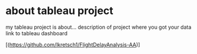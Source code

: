 # about tableau project
my tableau project is about...
description of project
where you got your data
link to tableau dashboard

[(https://github.com/lkretsch1/FlightDelayAnalysis-AA)]
